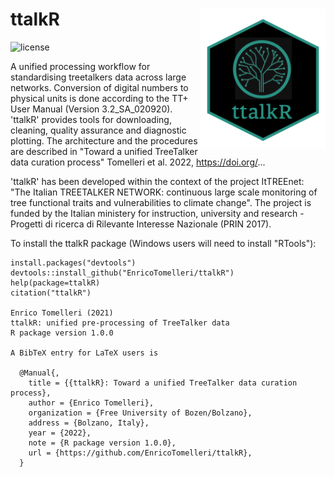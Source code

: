 ttalkR <img src="logo_ttalkr.png" width="200" align="right"/>
======================================================================================================
![license](https://img.shields.io/badge/Licence-GPL--3-blue.svg) 


A unified processing workflow for standardising treetalkers data across large networks. Conversion of digital numbers to physical units is done according to the TT+ User Manual (Version 3.2_SA_020920). 'ttalkR' provides tools for downloading, cleaning, quality assurance and diagnostic plotting. The architecture and the procedures are described in "Toward a unified TreeTalker data curation process" Tomelleri et al. 2022, https://doi.org/...

'ttalkR' has been developed within the context of the project ItTREEnet: "The Italian TREETALKER NETWORK: continuous large scale monitoring of tree functional traits and vulnerabilities to climate change". The project is funded by the Italian ministery for instruction, university and research - Progetti di ricerca di Rilevante Interesse Nazionale (PRIN 2017).

To install the ttalkR package (Windows users will need to install "RTools"):
```{r, eval = F}
install.packages("devtools")
devtools::install_github("EnricoTomelleri/ttalkR")
help(package=ttalkR)
citation("ttalkR")

Enrico Tomelleri (2021)
ttalkR: unified pre-processing of TreeTalker data 
R package version 1.0.0

A BibTeX entry for LaTeX users is

  @Manual{,
    title = {{ttalkR}: Toward a unified TreeTalker data curation process},
    author = {Enrico Tomelleri},
    organization = {Free University of Bozen/Bolzano},
    address = {Bolzano, Italy},
    year = {2022},
    note = {R package version 1.0.0},
    url = {https://github.com/EnricoTomelleri/ttalkR},
  }

```
